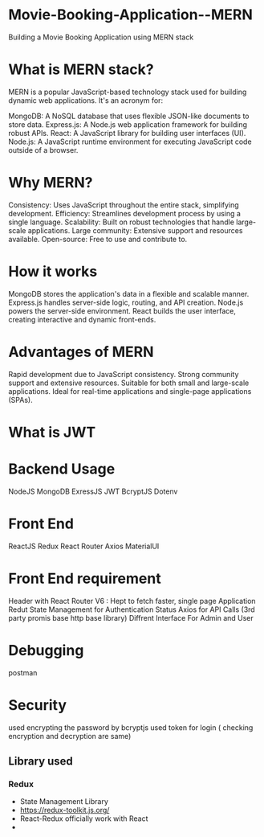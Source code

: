 # Movie-Booking-Application--MERN
Building a Movie Booking Application using MERN stack

# What is MERN stack?
MERN is a popular JavaScript-based technology stack used for building dynamic web applications. It's an acronym for:

MongoDB: A NoSQL database that uses flexible JSON-like documents to store data.
Express.js: A Node.js web application framework for building robust APIs.
React: A JavaScript library for building user interfaces (UI).
Node.js: A JavaScript runtime environment for executing JavaScript code outside of a browser.
# Why MERN?
Consistency: Uses JavaScript throughout the entire stack, simplifying development.
Efficiency: Streamlines development process by using a single language.
Scalability: Built on robust technologies that handle large-scale applications.
Large community: Extensive support and resources available.
Open-source: Free to use and contribute to.
# How it works
MongoDB stores the application's data in a flexible and scalable manner.
Express.js handles server-side logic, routing, and API creation.
Node.js powers the server-side environment.
React builds the user interface, creating interactive and dynamic front-ends.
# Advantages of MERN
Rapid development due to JavaScript consistency.
Strong community support and extensive resources.
Suitable for both small and large-scale applications.
Ideal for real-time applications and single-page applications (SPAs).

# What is JWT


# Backend Usage
NodeJS
MongoDB
ExressJS
JWT
BcryptJS
Dotenv

# Front End
ReactJS
Redux
React Router
Axios
MaterialUI

# Front End requirement
Header with React Router V6 : Hept to fetch faster, single page Application
Redut  State Management for Authentication Status
Axios for API Calls (3rd party promis base http base library)
Diffrent Interface For Admin and User

# Debugging
postman

# Security
used encrypting the password by bcryptjs
used token for login ( checking encryption and decryption are same)

## Library used
### Redux
* State Management Library
* https://redux-toolkit.js.org/
* React-Redux officially work with React
* 